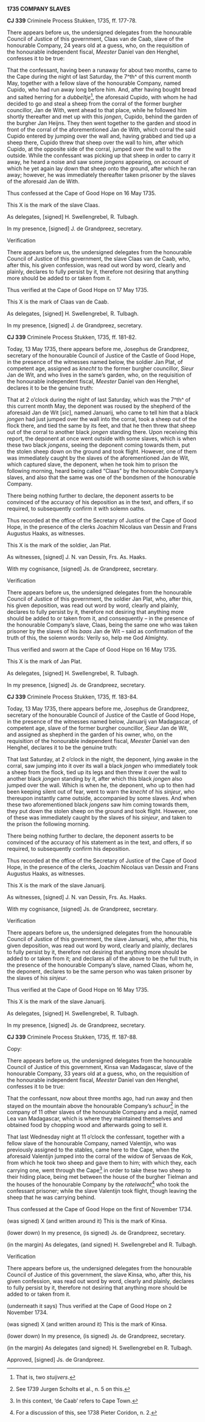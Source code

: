 **1735 COMPANY SLAVES**

**CJ 339** Criminele Process Stukken, 1735, ff. 177-78.

There appears before us, the undersigned delegates from the honourable
Council of Justice of this government, Claas van de Caab, slave of the
honourable Company, 24 years old at a guess, who, on the requisition of
the honourable independent fiscal, *Meester* Daniel van den Henghel,
confesses it to be true:

That the confessant, having been a runaway for about two months, came to
the Cape during the night of last Saturday, the 7^th^ of this current
month May, together with a fellow slave of the honourable Company, named
Cupido, who had run away long before him. And, after having bought bread
and salted herring for a *dubbeltje*[^1], the aforesaid Cupido, with
whom he had decided to go and steal a sheep from the corral of the
former burgher councillor, Jan de With, went ahead to that place, while
he followed him shortly thereafter and met up with this *jongen*,
Cupido, behind the garden of the burgher Jan Heijns. They then went
together to the garden and stood in front of the corral of the
aforementioned Jan de With, which corral the said Cupido entered by
jumping over the wall and, having grabbed and tied up a sheep there,
Cupido threw that sheep over the wall to him, after which Cupido, at the
opposite side of the corral, jumped over the wall to the outside. While
the confessant was picking up that sheep in order to carry it away, he
heard a noise and saw some *jongens* appearing, on account of which he
yet again lay down that sheep onto the ground, after which he ran away;
however, he was immediately thereafter taken prisoner by the slaves of
the aforesaid Jan de With.

Thus confessed at the Cape of Good Hope on 16 May 1735.

This X is the mark of the slave Claas.

As delegates, \[signed\] H. Swellengrebel, R. Tulbagh.

In my presence, \[signed\] J. de Grandpreez, secretary.

Verification

There appears before us, the undersigned delegates from the honourable
Council of Justice of this government, the slave Claas van de Caab, who,
after this, his given confession, was read out word by word, clearly and
plainly, declares to fully persist by it, therefore not desiring that
anything more should be added to or taken from it.

Thus verified at the Cape of Good Hope on 17 May 1735.

This X is the mark of Claas van de Caab.

As delegates, \[signed\] H. Swellengrebel, R. Tulbagh.

In my presence, \[signed\] J. de Grandpreez, secretary.

**CJ 339** Criminele Process Stukken, 1735, ff. 181-82.

Today, 13 May 1735, there appears before me, Josephus de Grandpreez,
secretary of the honourable Council of Justice of the Castle of Good
Hope, in the presence of the witnesses named below, the soldier Jan
Plat, of competent age, assigned as *knecht* to the former burgher
councillor, *Sieur* Jan de Wit, and who lives in the same’s garden, who,
on the requisition of the honourable independent fiscal, *Meester*
Daniel van den Henghel, declares it to be the genuine truth:

That at 2 o’clock during the night of last Saturday, which was the 7^th^
of this current month May, the deponent was roused by the shepherd of
the aforesaid Jan de Wit \[*sic*\], named Januarij, who came to tell him
that a black *jongen* had just jumped over the wall into the corral,
took a sheep out of the flock there, and tied the same by its feet, and
that he then threw that sheep out of the corral to another black
*jongen* standing there. Upon receiving this report, the deponent at
once went outside with some slaves, which is when these two black
*jongens*, seeing the deponent coming towards them, put the stolen sheep
down on the ground and took flight. However, one of them was immediately
caught by the slaves of the aforementioned Jan de Wit, which captured
slave, the deponent, when he took him to prison the following morning,
heard being called “Claas” by the honourable Company’s slaves, and also
that the same was one of the bondsmen of the honourable Company.

There being nothing further to declare, the deponent asserts to be
convinced of the accuracy of his deposition as in the text, and offers,
if so required, to subsequently confirm it with solemn oaths.

Thus recorded at the office of the Secretary of Justice of the Cape of
Good Hope, in the presence of the clerks Joachim Nicolaus van Dessin and
Frans Augustus Haaks, as witnesses.

This X is the mark of the soldier, Jan Plat.

As witnesses, \[signed\] J. N. van Dessin, Frs. As. Haaks.

With my cognisance, \[signed\] Js. de Grandpreez, secretary.

Verification

There appears before us, the undersigned delegates from the honourable
Council of Justice of this government, the soldier Jan Plat, who, after
this, his given deposition, was read out word by word, clearly and
plainly, declares to fully persist by it, therefore not desiring that
anything more should be added to or taken from it, and consequently – in
the presence of the honourable Company’s slave, Claas, being the same
one who was taken prisoner by the slaves of his *baas* Jan de Wit – said
as confirmation of the truth of this, the solemn words: Verily so, help
me God Almighty.

Thus verified and sworn at the Cape of Good Hope on 16 May 1735.

This X is the mark of Jan Plat.

As delegates, \[signed\] H. Swellengrebel, R. Tulbagh.

In my presence, \[signed\] Js. de Grandpreez, secretary.

**CJ 339** Criminele Process Stukken, 1735, ff. 183-84.

Today, 13 May 1735, there appears before me, Josephus de Grandpreez,
secretary of the honourable Council of Justice of the Castle of Good
Hope, in the presence of the witnesses named below, Januarij van
Madagascar, of competent age, slave of the former burgher councillor,
*Sieur* Jan de Wit, and assigned as shepherd in the garden of his owner,
who, on the requisition of the honourable independent fiscal, *Meester*
Daniel van den Henghel, declares it to be the genuine truth:

That last Saturday, at 2 o’clock in the night, the deponent, lying awake
in the corral, saw jumping into it over its wall a black *jongen* who
immediately took a sheep from the flock, tied up its legs and then threw
it over the wall to another black *jongen* standing by it, after which
this black *jongen* also jumped over the wall. Which is when he, the
deponent, who up to then had been keeping silent out of fear, went to
warn the *knecht* of his *sinjeur*, who thereupon instantly came
outside, accompanied by some slaves. And when these two aforementioned
black *jongens* saw him coming towards them, they put down the stolen
sheep on the ground and took flight. However, one of these was
immediately caught by the slaves of his *sinjeur*, and taken to the
prison the following morning.

There being nothing further to declare, the deponent asserts to be
convinced of the accuracy of his statement as in the text, and offers,
if so required, to subsequently confirm his deposition.

Thus recorded at the office of the Secretary of Justice of the Cape of
Good Hope, in the presence of the clerks, Joachim Nicolaus van Dessin
and Frans Augustus Haaks, as witnesses.

This X is the mark of the slave Januarij.

As witnesses, \[signed\] J. N. van Dessin, Frs. As. Haaks.

With my cognisance, \[signed\] Js. de Grandpreez, secretary.

Verification

There appears before us, the undersigned delegates from the honourable
Council of Justice of this government, the slave Januarij, who, after
this, his given deposition, was read out word by word, clearly and
plainly, declares to fully persist by it, therefore not desiring that
anything more should be added to or taken from it; and declares all of
the above to be the full truth, in the presence of the honourable
Company’s slave, named Claas, whom he, the deponent, declares to be the
same person who was taken prisoner by the slaves of his *sinjeur*.

Thus verified at the Cape of Good Hope on 16 May 1735.

This X is the mark of the slave Januarij.

As delegates, \[signed\] H. Swellengrebel, R. Tulbagh.

In my presence, \[signed\] Js. de Grandpreez, secretary.

**CJ 339** Criminele Process Stukken, 1735, ff. 187-88.

Copy:

There appears before us, the undersigned delegates from the honourable
Council of Justice of this government, Kinsa van Madagascar, slave of
the honourable Company, 33 years old at a guess, who, on the requisition
of the honourable independent fiscal, *Meester* Daniel van den Henghel,
confesses it to be true:

That the confessant, now about three months ago, had run away and then
stayed on the mountain above the honourable Company’s *schuur*[^2] in
the company of 11 other slaves of the honourable Company and a *meijd*,
named Lea van Madagascar, which is where they maintained themselves and
obtained food by chopping wood and afterwards going to sell it.

That last Wednesday night at 11 o’clock the confessant, together with a
fellow slave of the honourable Company, named Valentijn, who was
previously assigned to the stables, came here to the Cape, when the
aforesaid Valentijn jumped into the corral of the widow of Servaas de
Kok, from which he took two sheep and gave them to him; with which they,
each carrying one, went through the Cape[^3] in order to take these two
sheep to their hiding place, being met between the house of the burgher
Tielman and the houses of the honourable Company by the *ratelwacht*[^4]
who took the confessant prisoner; while the slave Valentijn took flight,
though leaving the sheep that he was carrying behind.

Thus confessed at the Cape of Good Hope on the first of November 1734.

(was signed) X (and written around it) This is the mark of Kinsa.

(lower down) In my presence, (is signed) Js. de Grandpreez, secretary.

(in the margin) As delegates, (and signed) H. Swellengrebel and R.
Tulbagh.

Verification

There appears before us, the undersigned delegates from the honourable
Council of Justice of this government, the slave Kinsa, who, after this,
his given confession, was read out word by word, clearly and plainly,
declares to fully persist by it, therefore not desiring that anything
more should be added to or taken from it.

(underneath it says) Thus verified at the Cape of Good Hope on 2
November 1734.

(was signed) X (and written around it) This is the mark of Kinsa.

(lower down) In my presence, (is signed) Js. de Grandpreez, secretary.

(in the margin) As delegates (and signed) H. Swellengrebel en R.
Tulbagh.

Approved, \[signed\] Js. de Grandpreez.

[^1]: That is, two *stuijvers*.

[^2]: See 1739 Jurgen Scholts et al., n. 5 on this.

[^3]: In this context, ‘de Caab’ refers to Cape Town.

[^4]: For a discussion of this, see 1738 Pieter Coridon, n. 2.
